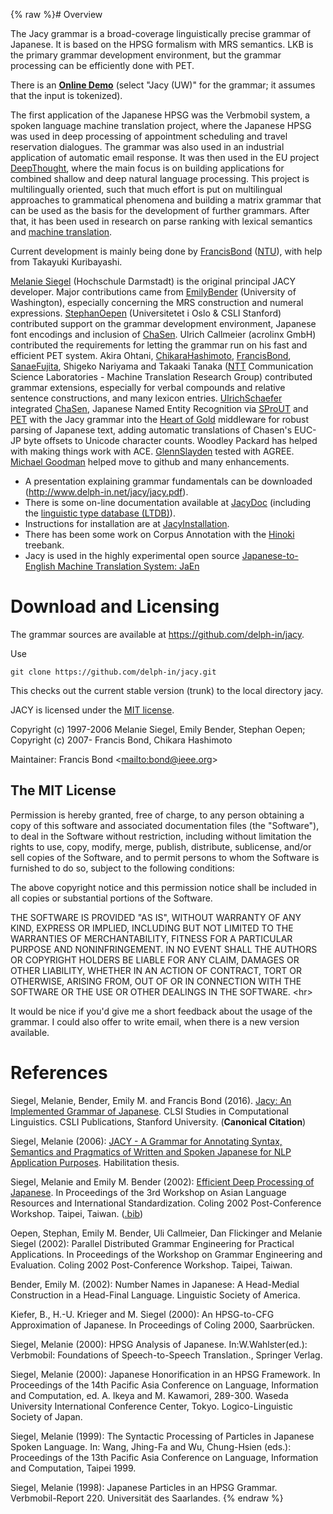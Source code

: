 {% raw %}# Overview

The Jacy grammar is a broad-coverage linguistically precise grammar of
Japanese. It is based on the HPSG formalism with MRS semantics. LKB is
the primary grammar development environment, but the grammar processing
can be efficiently done with PET.

There is an **[Online
Demo](http://delph-in.github.io/delphin-viz/demo/)** (select "Jacy (UW)"
for the grammar; it assumes that the input is tokenized).

The first application of the Japanese HPSG was the Verbmobil system, a
spoken language machine translation project, where the Japanese HPSG was
used in deep processing of appointment scheduling and travel reservation
dialogues. The grammar was also used in an industrial application of
automatic email response. It was then used in the EU project
[DeepThought](/DeepThought), where the main focus is on building
applications for combined shallow and deep natural language processing.
This project is multilingually oriented, such that much effort is put on
multilingual approaches to grammatical phenomena and building a matrix
grammar that can be used as the basis for the development of further
grammars. After that, it has been used in research on parse ranking with
lexical semantics and [machine translation](https://blog.inductorsoftware.com/docsproto/tools/MtJaen).

Current development is mainly being done by [FrancisBond](https://blog.inductorsoftware.com/docsproto/tools/FrancisBond)
([NTU](http://www3.ntu.edu.sg/home/fcbond/)), with help from Takayuki
Kuribayashi.

[Melanie Siegel](http://www.melaniesiegel.de) (Hochschule Darmstadt) is
the original principal JACY developer. Major contributions came from
[EmilyBender](https://blog.inductorsoftware.com/docsproto/tools/EmilyBender) (University of Washington), especially
concerning the MRS construction and numeral expressions.
[StephanOepen](https://blog.inductorsoftware.com/docsproto/tools/StephanOepen) (Universitetet i Oslo & CSLI Stanford)
contributed support on the grammar development environment, Japanese
font encodings and inclusion of [ChaSen](http://chasen.naist.jp). Ulrich
Callmeier (acrolinx GmbH) contributed the requirements for letting the
grammar run on his fast and efficient PET system. Akira Ohtani,
[ChikaraHashimoto](https://blog.inductorsoftware.com/docsproto/tools/ChikaraHashimoto), [FrancisBond](https://blog.inductorsoftware.com/docsproto/tools/FrancisBond),
[SanaeFujita](/SanaeFujita), Shigeko Nariyama and Takaaki Tanaka
([NTT](DelphinNtt) Communication Science Laboratories - Machine
Translation Research Group) contributed grammar extensions, especially
for verbal compounds and relative sentence constructions, and many
lexicon entries. [UlrichSchaefer](https://blog.inductorsoftware.com/docsproto/tools/UlrichSchaefer) integrated
[ChaSen](http://chasen.naist.jp), Japanese Named Entity Recognition via
[SProUT](http://sprout.dfki.de) and
[PET](https://blog.inductorsoftware.com/docsproto/tools/PetTop) with the Jacy grammar into
the [Heart of Gold](http://heartofgold.dfki.de) middleware for robust
parsing of Japanese text, adding automatic translations of Chasen's
EUC-JP byte offsets to Unicode character counts. Woodley Packard has
helped with making things work with ACE. [GlennSlayden](https://blog.inductorsoftware.com/docsproto/tools/GlennSlayden)
tested with AGREE. [Michael Goodman](http://www.goodmami.org/) helped
move to github and many enhancements.

- A presentation explaining grammar fundamentals can be downloaded
(<http://www.delph-in.net/jacy/jacy.pdf>).
- There is some on-line documentation available at [JacyDoc](JacyDoc)
(including the [linguistic type database
(LTDB)](http://compling.hss.ntu.edu.sg/ltdb/Jacy_1301/)).
- Instructions for installation are at
[JacyInstallation](JacyInstallation).
- There has been some work on Corpus Annotation with the
[Hinoki](JacyHinoki) treebank.
- Jacy is used in the highly experimental open source
[Japanese-to-English Machine Translation System: JaEn](https://blog.inductorsoftware.com/docsproto/tools/MtJaen)

# Download and Licensing

The grammar sources are available at <https://github.com/delph-in/jacy>.

Use

    git clone https://github.com/delph-in/jacy.git

This checks out the current stable version (trunk) to the local
directory jacy.

JACY is licensed under the [MIT
license](http://www.opensource.org/licenses/mit-license.php).

Copyright (c) 1997-2006 Melanie Siegel, Emily Bender, Stephan Oepen;
Copyright (c) 2007- Francis Bond, Chikara Hashimoto

Maintainer: Francis Bond &lt;<mailto:bond@ieee.org>&gt;

## The MIT License

Permission is hereby granted, free of charge, to any person obtaining a
copy of this software and associated documentation files (the
"Software"), to deal in the Software without restriction, including
without limitation the rights to use, copy, modify, merge, publish,
distribute, sublicense, and/or sell copies of the Software, and to
permit persons to whom the Software is furnished to do so, subject to
the following conditions:

The above copyright notice and this permission notice shall be included
in all copies or substantial portions of the Software.

THE SOFTWARE IS PROVIDED "AS IS", WITHOUT WARRANTY OF ANY KIND, EXPRESS
OR IMPLIED, INCLUDING BUT NOT LIMITED TO THE WARRANTIES OF
MERCHANTABILITY, FITNESS FOR A PARTICULAR PURPOSE AND NONINFRINGEMENT.
IN NO EVENT SHALL THE AUTHORS OR COPYRIGHT HOLDERS BE LIABLE FOR ANY
CLAIM, DAMAGES OR OTHER LIABILITY, WHETHER IN AN ACTION OF CONTRACT,
TORT OR OTHERWISE, ARISING FROM, OUT OF OR IN CONNECTION WITH THE
SOFTWARE OR THE USE OR OTHER DEALINGS IN THE SOFTWARE. &lt;hr&gt;

It would be nice if you'd give me a short feedback about the usage of
the grammar. I could also offer to write email, when there is a new
version available.

# References

Siegel, Melanie, Bender, Emily M. and Francis Bond (2016). [Jacy: An
Implemented Grammar of
Japanese](https://web.stanford.edu/group/cslipublications/cslipublications/site/9781684000180.shtml).
CLSI Studies in Computational Linguistics. CSLI Publications, Stanford
University. (**Canonical Citation**)

Siegel, Melanie (2006): [JACY - A Grammar for Annotating Syntax,
Semantics and Pragmatics of Written and Spoken Japanese for NLP
Application
Purposes](http://www.melaniesiegel.de/publications/jacy-documentation.pdf).
Habilitation thesis.

Siegel, Melanie and Emily M. Bender (2002): [Efficient Deep Processing
of
Japanese](http://acl.ldc.upenn.edu/coling2002/workshops/data/w02/w02-10.pdf).
In Proceedings of the 3rd Workshop on Asian Language Resources and
International Standardization. Coling 2002 Post-Conference Workshop.
Taipei, Taiwan.
([.bib](http://faculty.washington.edu/ebender/bibtex/SieBen02.bib.txt))

Oepen, Stephan, Emily M. Bender, Uli Callmeier, Dan Flickinger and
Melanie Siegel (2002): Parallel Distributed Grammar Engineering for
Practical Applications. In Proceedings of the Workshop on Grammar
Engineering and Evaluation. Coling 2002 Post-Conference Workshop.
Taipei, Taiwan.

Bender, Emily M. (2002): Number Names in Japanese: A Head-Medial
Construction in a Head-Final Language. Linguistic Society of America.

Kiefer, B., H.-U. Krieger and M. Siegel (2000): An HPSG-to-CFG
Approximation of Japanese. In Proceedings of Coling 2000, Saarbrücken.

Siegel, Melanie (2000): HPSG Analysis of Japanese. In:W.Wahlster(ed.):
Verbmobil: Foundations of Speech-to-Speech Translation., Springer
Verlag.

Siegel, Melanie (2000): Japanese Honorification in an HPSG Framework. In
Proceedings of the 14th Pacific Asia Conference on Language, Information
and Computation, ed. A. Ikeya and M. Kawamori, 289-300. Waseda
University International Conference Center, Tokyo. Logico-Linguistic
Society of Japan.

Siegel, Melanie (1999): The Syntactic Processing of Particles in
Japanese Spoken Language. In: Wang, Jhing-Fa and Wu, Chung-Hsien (eds.):
Proceedings of the 13th Pacific Asia Conference on Language, Information
and Computation, Taipei 1999.

Siegel, Melanie (1998): Japanese Particles in an HPSG Grammar.
Verbmobil-Report 220. Universität des Saarlandes.
{% endraw %}